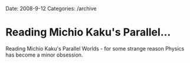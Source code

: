 Date: 2008-9-12
Categories: /archive

# Reading Michio Kaku's Parallel...

Reading Michio Kaku's Parallel Worlds - for some strange reason Physics has become a minor obsession.

